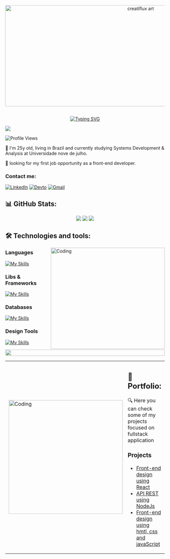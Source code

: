 <div align="center">
  <img height="320" width="840" alt="creatiflux art" src="https://cdnb.artstation.com/p/assets/images/images/012/524/999/large/zaki-aby-closeup.jpg?1535222863"  />
</div>

</br>

<!-- Presentation -->
<div align="center"> 
  
  [![Typing SVG](https://readme-typing-svg.herokuapp.com?font=VT323&size=50&pause=1000&color=09EE9B&center=true&vCenter=true&random=false&width=435&lines=Hi%2C+I'm+Lucas!+%F0%9F%91%8B)](https://git.io/typing-svg)
  
</div>  

<!-- <img src="https://i.imgur.com/dBaSKWF.gif" height="20" width="100%">  -->

<img src="https://user-images.githubusercontent.com/73097560/115834477-dbab4500-a447-11eb-908a-139a6edaec5c.gif">


![Profile Views](https://komarev.com/ghpvc/?username=luccasluna&style=for-the-badge&color=blue&label=VISITORS)
<!-- ![Visitor Count](https://profile-counter.glitch.me/luccasluna/count.svg) -->
<p>
  🌱 I'm 25y old, living in Brazil and currently studying Systems Development & Analysis at Universidade nove de julho.
  
  🔎 looking for my first job opportunity as a front-end developer.
</p>

<!-- Links -->
### Contact me:
[![LinkedIn](https://img.shields.io/badge/LinkedIn-0077B5?style=for-the-badge&logo=linkedin&logoColor=white)](https://www.linkedin.com/)
[![Devto](https://img.shields.io/badge/dev.to-0A0A0A?style=for-the-badge&logo=dev.to&logoColor=white)](https://dev.to/lusca_lunna)
[![Gmail](https://img.shields.io/badge/Gmail-D14836?style=for-the-badge&logo=gmail&logoColor=white)]()

<!-- stats -->
## 📊 GitHub Stats:

<div align="center"> 
  
![](http://github-profile-summary-cards.vercel.app/api/cards/profile-details?username=LuccasLuna&theme=blueberry)
![](http://github-profile-summary-cards.vercel.app/api/cards/repos-per-language?username=LuccasLuna&theme=blueberry)
![](http://github-profile-summary-cards.vercel.app/api/cards/stats?username=LuccasLuna&theme=blueberry)
<!-- ![](http://github-profile-summary-cards.vercel.app/api/cards/most-commit-language?username=LuccasLuna&theme=blueberry) -->
<!-- ![](http://github-profile-summary-cards.vercel.app/api/cards/productive-time?username=LuccasLuna&theme=blueberry)  -->

</div>  

<!-- ferramentas -->

## 🛠 Technologies and tools:

<img align="right" alt="Coding" height="320" width="360" src="https://media.giphy.com/media/v1.Y2lkPTc5MGI3NjExeTF3ejE0bHhneDZ4eHo1NXNrY242cTBsYTU5dnlucnJtbXRkZGFlOCZlcD12MV9pbnRlcm5hbF9naWZfYnlfaWQmY3Q9Zw/KA593kO0JvXMs/giphy.gif">

### Languages

[![My Skills](https://skillicons.dev/icons?i=js,ts,nodejs,php,html,css)](https://skillicons.dev)

### Libs & Frameworks

[![My Skills](https://skillicons.dev/icons?i=react,express,sequelize,laravel)](https://skillicons.dev)


### Databases
[![My Skills](https://skillicons.dev/icons?i=mongodb,mysql,oracle)](https://skillicons.dev)


### Design Tools
[![My Skills](https://skillicons.dev/icons?i=figma,photoshop)](https://skillicons.dev)

<img src="https://i.imgur.com/dBaSKWF.gif" height="20" width="100%">

<!-- Portfolio -->

<table border="0" cellspacing="0" cellpadding="0">
  <tr>
    <td style="border: 0";>
      <img align="right" alt="Coding" width="360" src="https://media.giphy.com/media/MXoEoAUeBXapi/giphy.gif">
    </td>
    <td style="border: 0";>
      <h2> 📂 Portfolio: </h2>
      <p>
        🔍    Here you can check some of my projects focused on fullstack application
      </p>
      <h3>Projects </h3>
      <ul>
        <li>
          <a href="https://github.com/LuccasLuna/react">Front-end design using React</a>
        </li>
        <li>
          <a href="https://github.com/LuccasLuna/api-rest">API REST using NodeJs</a>
        </li>
        <li>
          <a href="https://github.com/LuccasLuna/projeto-semestral-3s">Front-end design using hmtl, css and javaScript</a>
        </li> 
      </ul>
    </td>
  </tr>
</table>








